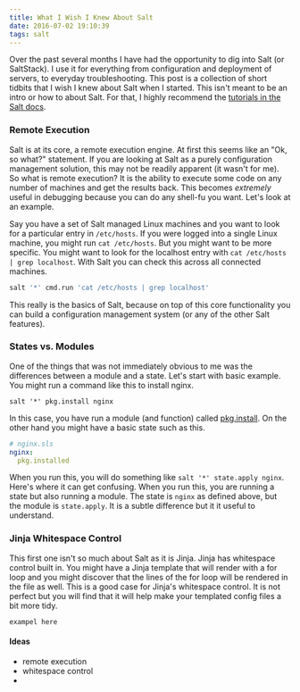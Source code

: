 ```yaml
---
title: What I Wish I Knew About Salt
date: 2016-07-02 19:10:39
tags: salt
---
```


Over the past several months I have had the opportunity to dig into Salt (or SaltStack). I use it for everything from configuration and deployment of servers, to everyday troubleshooting. This post is a collection of short tidbits that I wish I knew about Salt when I started. This isn't meant to be an intro or how to about Salt. For that, I highly recommend the [tutorials in the Salt docs](https://docs.saltstack.com/en/latest/).

### Remote Execution
Salt is at its core, a remote execution engine. At first this seems like an "Ok, so what?" statement. If you are looking at Salt as a purely configuration management solution, this may not be readily apparent (it wasn't for me). So what is remote execution? It is the ability to execute some code on any number of machines and get the results back. This becomes *extremely* useful in debugging because you can do any shell-fu you want. Let's look at an example.

Say you have a set of Salt managed Linux machines and you want to look for a particular entry in `/etc/hosts`. If you were logged into a single Linux machine, you might run `cat /etc/hosts`. But you might want to be more specific. You might want to look for the localhost entry with `cat /etc/hosts | grep localhost`. With Salt you can check this across all connected machines.

```bash
salt '*' cmd.run 'cat /etc/hosts | grep localhost'
```

This really is the basics of Salt, because on top of this core functionality you can build a configuration management system (or any of the other Salt features).

### States vs. Modules

One of the things that was not immediately obvious to me was the differences between a module and a state. Let's start with basic example. You might run a command like this to install nginx.

```
salt '*' pkg.install nginx
```

In this case, you have run a module (and function) called [pkg.install](https://github.com/saltstack/salt/blob/develop/salt/modules/aptpkg.py#L433). On the other hand you might have a basic state such as this.

```yaml
# nginx.sls
nginx:
  pkg.installed
```

When you run this, you will do something like `salt '*' state.apply nginx`. Here's where it can get confusing. When you run this, you are running a state but also running a module. The state is `nginx` as defined above, but the module is `state.apply`. It is a subtle difference but it it useful to understand.

### Jinja Whitespace Control
This first one isn't so much about Salt as it is Jinja. Jinja has whitespace control built in. You might have a Jinja template that will render with a for loop and you might discover that the lines of the for loop will be rendered in the file as well. This is a good case for Jinja's whitespace control. It is not perfect but you will find that it will help make your templated config files a bit more tidy.  

```
exampel here
```


#### Ideas
 - remote execution
 - whitespace control
 -
